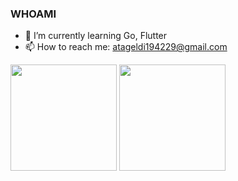 ### WHOAMI
- 🌱 I’m currently learning Go, Flutter
- 📫 How to reach me: atageldi194229@gmail.com

<p float="left">
<img height="170em" align="center" src="https://github-readme-stats.vercel.app/api?username=atageldi194229&show_icons=true&theme=radical&count_private=true" />
<img height="170em" align="center" src="https://github-readme-stats.vercel.app/api/top-langs/?username=atageldi194229&layout=compact&show_icons=true&theme=radical&langs_count=8" />
</p>
